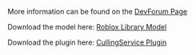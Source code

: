 More information can be found on the [DevForum Page](https://devforum.roblox.com/t/cullingservice-custom-client-sided-culling-streaming-module/1343667)

Download the model here: [Roblox Library Model](https://www.roblox.com/library/7079893210/CullingService)

Download the plugin here: [CullingService Plugin](https://www.roblox.com/library/7064741679/Culling-Plugin)

